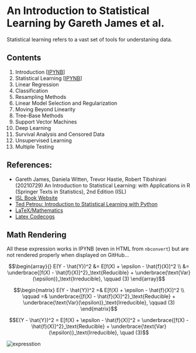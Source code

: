 # An Introduction to Statistical Learning by Gareth James et al.
Statistical learning refers to a vast set of tools for understaning data. 
## Contents
1. Introduction [[IPYNB](https://github.com/lustraka/Data_Analysis_Workouts/blob/main/Introduction_to_Statistical_Learning/ISL01_Introduction.ipynb)]
2. Statistical Learning [[IPYNB](https://github.com/lustraka/Data_Analysis_Workouts/blob/main/Introduction_to_Statistical_Learning/ISL02_Statistical_Learning.ipynb)]
3. Linear Regression
4. Classification
5. Resampling Methods
6. Linear Model Selection and Regularization
7. Moving Beyond Linearity
8. Tree-Base Methods
9. Support Vector Machines
10. Deep Learning
11. Survival Analysis and Censored Data
12. Unsupervised Learning
13. Multiple Testing

## References:
- Gareth James, Daniela Witten, Trevor Hastie, Robert Tibshirani (20210729) An Introduction to Statistical Learning: with Applications in R (Springer Texts in Statistics), 2nd Edition (ISL)
- [ISL Book Website](https://www.statlearning.com/)
- [Ted Petrou: Introduction to Statistical Learning with Python](https://github.com/tdpetrou/Machine-Learning-Books-With-Python/tree/master/Introduction%20to%20Statistical%20Learning)
- [LaTeX/Mathematics](https://en.wikibooks.org/wiki/LaTeX/Mathematics#Adding_text_to_equations)
- [Latex Codecogs](https://www.codecogs.com/latex/eqneditor.php)

## Math Rendering
All these expression works in IPYNB (even in HTML from `nbconvert`) but are not rendered properly when displayed on GitHub...

$$\begin{array}{}
E(Y - \hat{Y})^2 &= E[f(X) + \epsilon - \hat{f}(X)]^2 \\
&= \underbrace{[f(X) - \hat{f}(X)]^2}_\text{Reducible} + \underbrace{\text{Var}(\epsilon)}_\text{Irreducible}, \qquad (3)
\end{array}$$

$$\begin{matrix}
E(Y - \hat{Y})^2 =& E[f(X) + \epsilon - \hat{f}(X)]^2 \\
\qquad =& \underbrace{[f(X) - \hat{f}(X)]^2}_\text{Reducible} + \underbrace{\text{Var}(\epsilon)}_\text{Irreducible}, \qquad (3)
\end{matrix}$$

$$E(Y - \hat{Y})^2 = E[f(X) + \epsilon - \hat{f}(X)]^2 = \underbrace{[f(X) - \hat{f}(X)]^2}_\text{Reducible} + \underbrace{\text{Var}(\epsilon)}_\text{Irreducible}, \quad (3)$$

![expresstion](http://latex.codecogs.com/gif.latex?E(Y-\hat{Y})^2=E[f(X)+\epsilon-\hat{f}(X)]^2=\underbrace{[f(X)-\hat{f}(X)]^2}_\text{Reducible}+\underbrace{\text{Var}(\epsilon)}_\text{Irreducible},\qquad(3))
